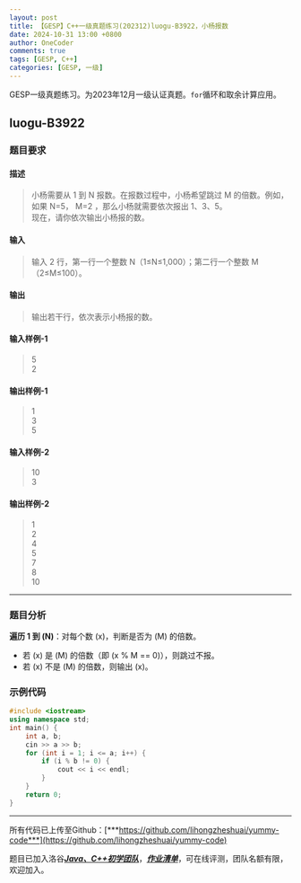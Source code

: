 ```yaml
---
layout: post
title: 【GESP】C++一级真题练习(202312)luogu-B3922，小杨报数
date: 2024-10-31 13:00 +0800
author: OneCoder
comments: true
tags: [GESP, C++]
categories: [GESP, 一级]
---
```

GESP一级真题练习。为2023年12月一级认证真题。`for`循环和取余计算应用。

<!--more-->

## luogu-B3922

### 题目要求

#### 描述

>小杨需要从 1 到 N 报数。在报数过程中，小杨希望跳过 M 的倍数。例如，如果 N=5， M=2 ，那么小杨就需要依次报出 1、3、5。  
>现在，请你依次输出小杨报的数。

#### 输入

>输入 2 行，第一行一个整数 N（1≤N≤1,000）；第二行一个整数 M（2≤M≤100）。

#### 输出

>输出若干行，依次表示小杨报的数。

#### 输入样例-1

>5  
>2

#### 输出样例-1

>1  
>3  
>5

#### 输入样例-2

>10  
>3  

#### 输出样例-2

>1  
>2  
>4  
>5  
>7  
>8  
>10

---

### 题目分析

**遍历 1 到 \(N\)**：对每个数 \(x\)，判断是否为 \(M\) 的倍数。

- 若 \(x\) 是 \(M\) 的倍数（即 \(x % M == 0\)），则跳过不报。
- 若 \(x\) 不是 \(M\) 的倍数，则输出 \(x\)。

### 示例代码

```cpp
#include <iostream>
using namespace std;
int main() {
    int a, b;
    cin >> a >> b;
    for (int i = 1; i <= a; i++) {
        if (i % b != 0) {
            cout << i << endl;
        }
    }
    return 0;
}
```

---

所有代码已上传至Github：[***https://github.com/lihongzheshuai/yummy-code***](https://github.com/lihongzheshuai/yummy-code)

题目已加入洛谷[***Java、C++初学团队***](https://www.luogu.com.cn/team/92228)，[***作业清单***](https://www.luogu.com.cn/team/92228#homework)，可在线评测，团队名额有限，欢迎加入。
